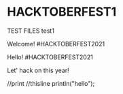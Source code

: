 # HACKTOBERFEST1

TEST FILES
test1

Welcome!
#HACKTOBERFEST2021

Hello!
#HACKTOBERFEST2021

Let' hack on this year!

//print
//thisline
println("hello");
